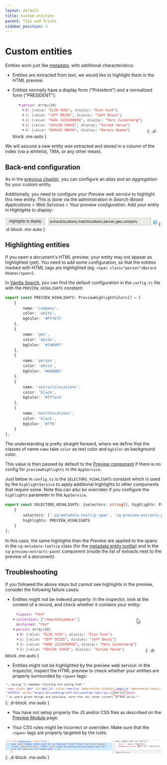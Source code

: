 ```yaml
---
layout: default
title: Custom entities
parent: Tips and Tricks
sidebar_position: 3
---
```


# Custom entities

Entities work just like [metadata](metadata.md), with additional characteristics:
- Entities are extracted from text, we would like to highlight them in the HTML preview.
- Entities normally have a display form ("Président") and a normalized form ("PRESIDENT"):

    ![Entities](/assets/tipstricks/entities.png){: .d-block .mx-auto }

We will assume a new entity was extracted and stored in a column of the index (via a whitelist, TMA, or any other mean).

## Back-end configuration

As in the [previous chapter](metadata.md#back-end-configuration), you can configure an *alias* and an *aggregation* for your custom entity.

Additionally, you need to configure your *Preview web service* to highlight this new entity. This is done via the administration in *Search-Based Applications > Web Services > Your preview configuration*. Add your entity in *Highlights to display*:

![List of highlights](/assets/tipstricks/highlights.png){: .d-block .mx-auto }

## Highlighting entities

If you open a document's HTML preview, your entity may not appear as highlighted (yet). You need to add some configuration, so that the entities marked with HTML tags are highlighted (eg. `<span class="person">Barack Obama</span>`).

In [Vanilla Search](/apps/2-vanilla-search.md), you can find the default configuration in the `config.ts` file with the `PREVIEW_HIGHLIGHTS` constant:

```ts
export const PREVIEW_HIGHLIGHTS: PreviewHighlightColors[] = [
    {
        name: 'company',
        color: 'white',
        bgColor: '#FF7675'
    },
    {
        name: 'geo',
        color: 'white',
        bgColor: '#74B9FF'
    },
    {
        name: 'person',
        color: 'white',
        bgColor: '#00ABB5'
    },
    {
        name: 'extractslocations',
        color: 'black',
        bgColor: '#fffacd'
    },
    {
        name: 'matchlocations',
        color: 'black',
        bgColor: '#ff0'
    }
];
```

The understanding is pretty straight forward, where we define that the classes of name `name` take `color` as text color and `bgColor` as background color.

This value is then passed by default to the [Preview component](/libraries/components/preview.md) if there is no config for `previewHighlights` in the `AppService`.

Just below in `config.ts` is the `SELECTORS_HIGHLIGHTS` constant which is used by the `HighlightService` to apply additional highlights to other components that require some. Note this can also be overriden if you configure the `highlights` parameter in the `AppService`.

```ts
export const SELECTORS_HIGHLIGHTS: {selectors: string[], highlights: PreviewHighlightColors[]}[] = [
    {
        selectors: ['.sq-metadata-tooltip span', 'sq-preview-extracts-panel span'],
        highlights: PREVIEW_HIGHLIGHTS
    }
];
```

In this case, the same highlights than the Preview are applied to the spans in the `sq-metadata-tooltip` class (for the [metadata entity tooltip](/libraries/components/metadata.md)) and in the `sq-preview-extracts-panel` component (inside the list of extracts next to the preview of a document).

## Troubleshooting

If you followed the above steps but cannot see highlights in the preview, consider the following failure cases:
- Entities might not be indexed properly: In the inspector, look at the content of a record, and check whether it contains your entity:

![Entity](/assets/tipstricks/entity-values.png){: .d-block .mx-auto }

- Entities might not be highlighted by the preview web service: In the inspector, inspect the HTML preview to check whether your entities are properly surrounded by `<span>` tags:

![Entity](/assets/tipstricks/entity.png){: .d-block .mx-auto }

- You have not setup properly the JS and/or CSS files as described on the [Preview Module](/libraries/components/preview.md#preview-css-and-js-files) page.

- Your CSS rules might be incorrect or overriden: Make sure that the `<span>` tags are properly targeted by the rules.

![Preview CSS](/assets/tipstricks/preview-css.png){: .d-block .mx-auto }
